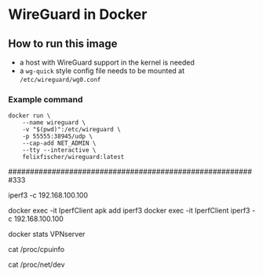 # WireGuard in Docker

## How to run this image

-   a host with WireGuard support in the kernel is needed
-   a `wg-quick` style config file needs to be mounted at
    `/etc/wireguard/wg0.conf`

### Example command

```
docker run \
    --name wireguard \
    -v "$(pwd)":/etc/wireguard \
    -p 55555:38945/udp \
    --cap-add NET_ADMIN \
    --tty --interactive \
    felixfischer/wireguard:latest
```

#########################################################333

iperf3 -c 192.168.100.100

docker exec -it IperfClient apk add iperf3
docker exec -it IperfClient iperf3 -c 192.168.100.100

docker stats VPNserver



  cat /proc/cpuinfo
  
  cat /proc/net/dev
